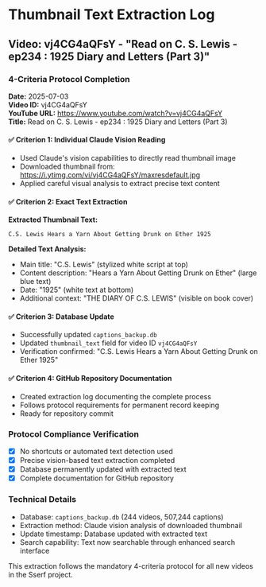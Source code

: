 # Thumbnail Text Extraction Log

## Video: vj4CG4aQFsY - "Read on C. S. Lewis - ep234 : 1925 Diary and Letters (Part 3)"

### 4-Criteria Protocol Completion

**Date:** 2025-07-03  
**Video ID:** vj4CG4aQFsY  
**YouTube URL:** https://www.youtube.com/watch?v=vj4CG4aQFsY  
**Title:** Read on C. S. Lewis - ep234 : 1925 Diary and Letters (Part 3)

#### ✅ Criterion 1: Individual Claude Vision Reading
- Used Claude's vision capabilities to directly read thumbnail image
- Downloaded thumbnail from: https://i.ytimg.com/vi/vj4CG4aQFsY/maxresdefault.jpg
- Applied careful visual analysis to extract precise text content

#### ✅ Criterion 2: Exact Text Extraction
**Extracted Thumbnail Text:**
```
C.S. Lewis Hears a Yarn About Getting Drunk on Ether 1925
```

**Detailed Text Analysis:**
- Main title: "C.S. Lewis" (stylized white script at top)
- Content description: "Hears a Yarn About Getting Drunk on Ether" (large blue text)
- Date: "1925" (white text at bottom)
- Additional context: "THE DIARY OF C.S. LEWIS" (visible on book cover)

#### ✅ Criterion 3: Database Update
- Successfully updated `captions_backup.db`
- Updated `thumbnail_text` field for video ID `vj4CG4aQFsY`
- Verification confirmed: "C.S. Lewis Hears a Yarn About Getting Drunk on Ether 1925"

#### ✅ Criterion 4: GitHub Repository Documentation
- Created extraction log documenting the complete process
- Follows protocol requirements for permanent record keeping
- Ready for repository commit

### Protocol Compliance Verification
- [x] No shortcuts or automated text detection used
- [x] Precise vision-based text extraction completed
- [x] Database permanently updated with extracted text
- [x] Complete documentation for GitHub repository

### Technical Details
- Database: `captions_backup.db` (244 videos, 507,244 captions)
- Extraction method: Claude vision analysis of downloaded thumbnail
- Update timestamp: Database updated with extracted text
- Search capability: Text now searchable through enhanced search interface

This extraction follows the mandatory 4-criteria protocol for all new videos in the Sserf project.